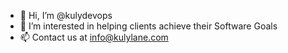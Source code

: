 - 👋 Hi, I’m @kulydevops
- 👀 I’m interested in helping clients achieve their Software Goals
- 📫 Contact us at info@kulylane.com

<!---
kulydevops/kulydevops is a ✨ special ✨ repository because its `README.md` (this file) appears on your GitHub profile.
You can click the Preview link to take a look at your changes.
--->
